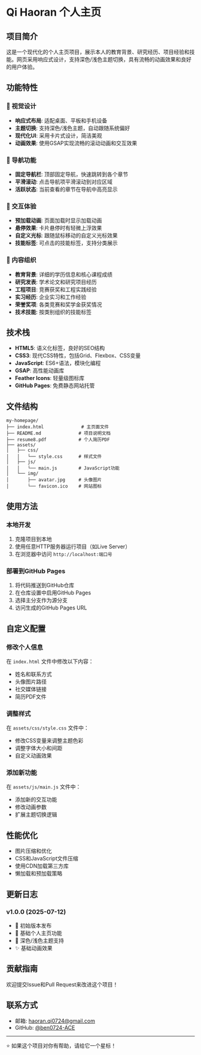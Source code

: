 # Qi Haoran 个人主页

## 项目简介
这是一个现代化的个人主页项目，展示本人的教育背景、研究经历、项目经验和技能。网页采用响应式设计，支持深色/浅色主题切换，具有流畅的动画效果和良好的用户体验。

## 功能特性

### 🎨 视觉设计
- **响应式布局**: 适配桌面、平板和手机设备
- **主题切换**: 支持深色/浅色主题，自动跟随系统偏好
- **现代化UI**: 采用卡片式设计，简洁美观
- **动画效果**: 使用GSAP实现流畅的滚动动画和交互效果

### 🧭 导航功能
- **固定导航栏**: 顶部固定导航，快速跳转到各个章节
- **平滑滚动**: 点击导航项平滑滚动到对应区域
- **活跃状态**: 当前查看的章节在导航中高亮显示

### 📱 交互体验
- **预加载动画**: 页面加载时显示加载动画
- **悬停效果**: 卡片悬停时有轻微上浮效果
- **自定义光标**: 跟随鼠标移动的自定义光标效果
- **技能标签**: 可点击的技能标签，支持分类展示

### 📄 内容组织
- **教育背景**: 详细的学历信息和核心课程成绩
- **研究发表**: 学术论文和研究项目经历
- **工程项目**: 竞赛获奖和工程实践经验
- **实习经历**: 企业实习和工作经验
- **荣誉奖项**: 各类竞赛和奖学金获奖情况
- **技术技能**: 按类别组织的技能标签

## 技术栈
- **HTML5**: 语义化标签，良好的SEO结构
- **CSS3**: 现代CSS特性，包括Grid、Flexbox、CSS变量
- **JavaScript**: ES6+语法，模块化编程
- **GSAP**: 高性能动画库
- **Feather Icons**: 轻量级图标库
- **GitHub Pages**: 免费静态网站托管

## 文件结构
```
my-homepage/
├── index.html              # 主页面文件
├── README.md              # 项目说明文档
├── resume8.pdf            # 个人简历PDF
├── assets/
│   ├── css/
│   │   └── style.css      # 样式文件
│   ├── js/
│   │   └── main.js        # JavaScript功能
│   └── img/
│       ├── avatar.jpg     # 头像图片
│       └── favicon.ico    # 网站图标
```

## 使用方法

### 本地开发
1. 克隆项目到本地
2. 使用任意HTTP服务器运行项目（如Live Server）
3. 在浏览器中访问 `http://localhost:端口号`

### 部署到GitHub Pages
1. 将代码推送到GitHub仓库
2. 在仓库设置中启用GitHub Pages
3. 选择主分支作为源分支
4. 访问生成的GitHub Pages URL

## 自定义配置

### 修改个人信息
在 `index.html` 文件中修改以下内容：
- 姓名和联系方式
- 头像图片路径
- 社交媒体链接
- 简历PDF文件

### 调整样式
在 `assets/css/style.css` 文件中：
- 修改CSS变量来调整主题色彩
- 调整字体大小和间距
- 自定义动画效果

### 添加新功能
在 `assets/js/main.js` 文件中：
- 添加新的交互功能
- 修改动画参数
- 扩展主题切换逻辑

## 性能优化
- 图片压缩和优化
- CSS和JavaScript文件压缩
- 使用CDN加载第三方库
- 懒加载和预加载策略

## 更新日志

### v1.0.0 (2025-07-12)
- 🎉 初始版本发布
- 📄 基础个人主页功能
- 🌙 深色/浅色主题支持
- ✨ 基础动画效果

## 贡献指南
欢迎提交Issue和Pull Request来改进这个项目！

## 联系方式
- 邮箱: haoran.qi0724@gmail.com
- GitHub: [@ben0724-ACE](https://github.com/ben0724-ACE)

---

⭐ 如果这个项目对你有帮助，请给它一个星标！ 